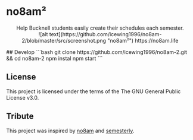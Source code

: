 # no8am²
<p align="center">
  Help Bucknell students easily create their schedules each semester. </br>
  ![alt text](https://github.com/icewing1996/no8am-2/blob/master/src/screenshot.png "no8am²")
  https://no8am.life
</p>
## Develop
```bash
git clone https://github.com/icewing1996/no8am-2.git && cd no8am-2
npm instal
npm start
```

## License
This project is licensed under the terms of the The GNU General Public License v3.0.

## Tribute
This project was inspired by [no8am](https://github.com/nowyasimi/no8am) and [semesterly](https://github.com/noahpresler/semesterly).
